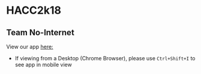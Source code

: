 # HACC2k18

## Team No-Internet
View our app [here:](http://bit.ly/haawi-hacc)
 - If viewing from a Desktop (Chrome Browser), please use `Ctrl+Shift+I` to see app in mobile view
